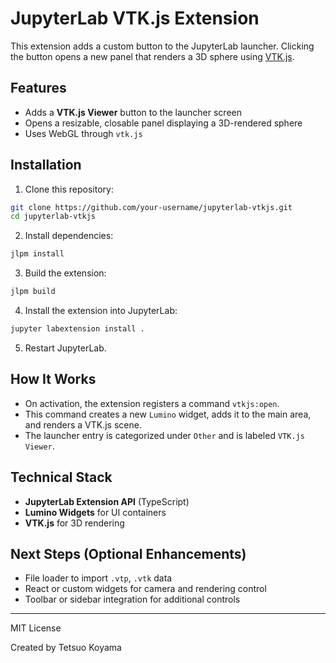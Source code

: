 # JupyterLab VTK.js Extension

This extension adds a custom button to the JupyterLab launcher. Clicking the button opens a new panel that renders a 3D sphere using [VTK.js](https://kitware.github.io/vtk-js/).

## Features

* Adds a **VTK.js Viewer** button to the launcher screen
* Opens a resizable, closable panel displaying a 3D-rendered sphere
* Uses WebGL through `vtk.js`

## Installation

1. Clone this repository:

```bash
git clone https://github.com/your-username/jupyterlab-vtkjs.git
cd jupyterlab-vtkjs
```

2. Install dependencies:

```bash
jlpm install
```

3. Build the extension:

```bash
jlpm build
```

4. Install the extension into JupyterLab:

```bash
jupyter labextension install .
```

5. Restart JupyterLab.

## How It Works

* On activation, the extension registers a command `vtkjs:open`.
* This command creates a new `Lumino` widget, adds it to the main area, and renders a VTK.js scene.
* The launcher entry is categorized under `Other` and is labeled `VTK.js Viewer`.

## Technical Stack

* **JupyterLab Extension API** (TypeScript)
* **Lumino Widgets** for UI containers
* **VTK.js** for 3D rendering

## Next Steps (Optional Enhancements)

* File loader to import `.vtp`, `.vtk` data
* React or custom widgets for camera and rendering control
* Toolbar or sidebar integration for additional controls

---

MIT License

Created by Tetsuo Koyama